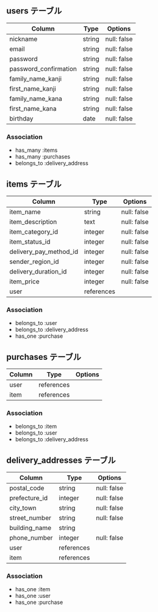 ## users テーブル

| Column                | Type       | Options     |
| ----------------------| -----------| ----------- |
| nickname              | string     | null: false |
| email                 | string     | null: false |
| password              | string     | null: false |
| password_confirmation | string     | null: false |
| family_name_kanji     | string     | null: false |
| first_name_kanji      | string     | null: false |
| family_name_kana      | string     | null: false |
| first_name_kana       | string     | null: false |
| birthday              | date       | null: false |

### Association

- has_many :items
- has_many :purchases
- belongs_to :delivery_address

## items テーブル

| Column                 | Type       | Options     |
| ---------------------- | ---------- | ----------- |
| item_name              | string     | null: false |
| item_description       | text       | null: false |
| item_category_id       | integer    | null: false |
| item_status_id         | integer    | null: false |
| delivery_pay_method_id | integer    | null: false |
| sender_region_id       | integer    | null: false |
| delivery_duration_id   | integer    | null: false |
| item_price             | integer    | null: false |
| user                   | references |             |

### Association

- belongs_to :user
- belongs_to :delivery_address
- has_one :purchase

## purchases テーブル

| Column            | Type       | Options     |
| ------------------| -----------| ----------- |
| user              | references |             |
| item              | references |             |

### Association

- belongs_to :item
- belongs_to :user
- belongs_to :delivery_address

## delivery_addresses テーブル

| Column            | Type       | Options     |
| ------------------| -----------| ----------- |
| postal_code       | string     | null: false |
| prefecture_id     | integer    | null: false |
| city_town         | string     | null: false |
| street_number     | string     | null: false |
| building_name     | string     |             |
| phone_number      | integer    | null: false |
| user              | references |             |
| item              | references |             |

### Association

- has_one :item
- has_one :user
- has_one :purchase


